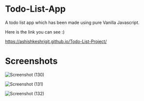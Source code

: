# Todo-List-App
A todo list app which has been made using pure Vanilla Javascript.


Here is the link you can see :)

https://ashishkeshrigit.github.io/Todo-List-Project/

# Screenshots


![Screenshot (130)](https://user-images.githubusercontent.com/122431023/220397142-ef64e396-cd3e-438c-8893-ccae2e24205c.png)


![Screenshot (131)](https://user-images.githubusercontent.com/122431023/220397162-9b9462f4-2c31-49a6-b99a-c0f8d7fd99a2.png)


![Screenshot (132)](https://user-images.githubusercontent.com/122431023/220397227-c0107f49-9ec8-4bf7-ab8e-70d33f25807b.png)
